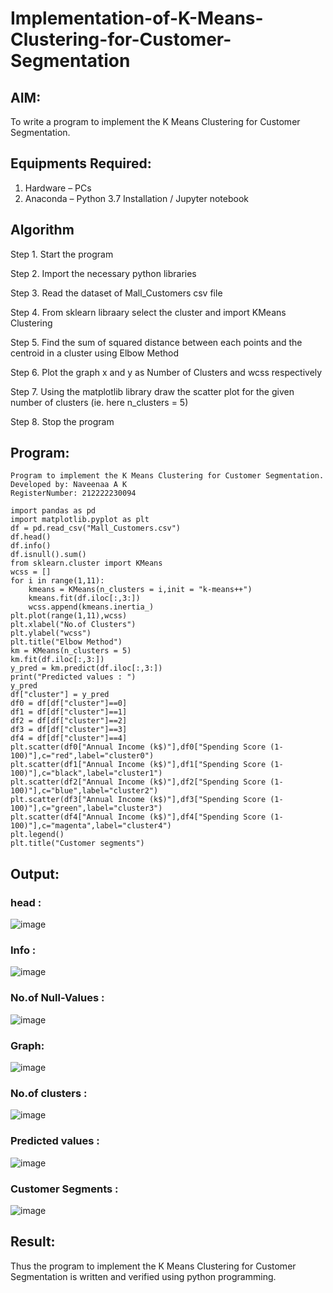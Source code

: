 # Implementation-of-K-Means-Clustering-for-Customer-Segmentation

## AIM:
To write a program to implement the K Means Clustering for Customer Segmentation.

## Equipments Required:
1. Hardware – PCs
2. Anaconda – Python 3.7 Installation / Jupyter notebook

## Algorithm

Step 1. Start the program

Step 2. Import the necessary python libraries

Step 3. Read the dataset of Mall_Customers csv file

Step 4. From sklearn libraary select the cluster and import KMeans Clustering

Step 5. Find the sum of squared distance between each points and the centroid in a cluster using Elbow Method

Step 6. Plot the graph x and y as Number of Clusters and wcss respectively

Step 7. Using the matplotlib library draw the scatter plot for the given number of clusters (ie. here n_clusters = 5)

Step 8. Stop the program


## Program:
```
Program to implement the K Means Clustering for Customer Segmentation.
Developed by: Naveenaa A K
RegisterNumber: 212222230094 
```
```
import pandas as pd
import matplotlib.pyplot as plt
df = pd.read_csv("Mall_Customers.csv")
df.head()
df.info()
df.isnull().sum()
from sklearn.cluster import KMeans
wcss = []
for i in range(1,11):
    kmeans = KMeans(n_clusters = i,init = "k-means++")
    kmeans.fit(df.iloc[:,3:])
    wcss.append(kmeans.inertia_)
plt.plot(range(1,11),wcss)
plt.xlabel("No.of Clusters")
plt.ylabel("wcss")
plt.title("Elbow Method")
km = KMeans(n_clusters = 5)
km.fit(df.iloc[:,3:])
y_pred = km.predict(df.iloc[:,3:])
print("Predicted values : ")
y_pred
df["cluster"] = y_pred
df0 = df[df["cluster"]==0]
df1 = df[df["cluster"]==1]
df2 = df[df["cluster"]==2]
df3 = df[df["cluster"]==3]
df4 = df[df["cluster"]==4]
plt.scatter(df0["Annual Income (k$)"],df0["Spending Score (1-100)"],c="red",label="cluster0")
plt.scatter(df1["Annual Income (k$)"],df1["Spending Score (1-100)"],c="black",label="cluster1")
plt.scatter(df2["Annual Income (k$)"],df2["Spending Score (1-100)"],c="blue",label="cluster2")
plt.scatter(df3["Annual Income (k$)"],df3["Spending Score (1-100)"],c="green",label="cluster3")
plt.scatter(df4["Annual Income (k$)"],df4["Spending Score (1-100)"],c="magenta",label="cluster4")
plt.legend()
plt.title("Customer segments")
```

## Output:
### head :
![image](https://github.com/user-attachments/assets/067a9c58-9f7f-4424-9e18-7643886f9ad1)
### Info :
![image](https://github.com/user-attachments/assets/2787d851-1d74-4b0e-a4cf-e624f1f8db56)
### No.of Null-Values :
![image](https://github.com/user-attachments/assets/6c25bd0d-2787-47d4-b2ab-035da26b535a)
### Graph:
![image](https://github.com/user-attachments/assets/03b77fd1-4a2a-494b-9aae-2747e447a4ca)
### No.of clusters :
![image](https://github.com/user-attachments/assets/0176533f-b3a9-46b5-8d9f-091de46ce6d1)
### Predicted values :
![image](https://github.com/user-attachments/assets/b23ed3d8-3dcb-4949-a77d-377366b270dd)
### Customer Segments :
![image](https://github.com/user-attachments/assets/8ee21efb-dedb-40da-9642-0b736844e282)

## Result:
Thus the program to implement the K Means Clustering for Customer Segmentation is written and verified using python programming.
